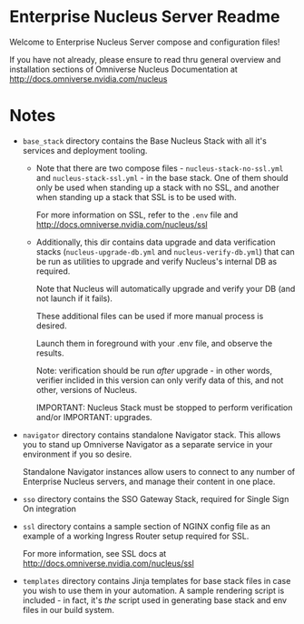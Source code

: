 # Enterprise Nucleus Server Readme

Welcome to Enterprise Nucleus Server compose and configuration files! 

If you have not already, please ensure to read thru general overview 
and installation sections of Omniverse Nucleus Documentation at
http://docs.omniverse.nvidia.com/nucleus

# Notes

* `base_stack` directory contains the Base Nucleus Stack with all it's services
  and deployment tooling.

  * Note that there are two compose files - `nucleus-stack-no-ssl.yml` and 
    `nucleus-stack-ssl.yml` - in the base stack. One of them should only be used
    when standing up a stack with no SSL, and another when standing up a stack
    that SSL is to be used with. 

    For more information on SSL, refer to the `.env` file and 
    http://docs.omniverse.nvidia.com/nucleus/ssl

  * Additionally, this dir contains data upgrade and data verification stacks
    (`nucleus-upgrade-db.yml` and  `nucleus-verify-db.yml`) that can be 
    run as utilities to upgrade and verify Nucleus's internal DB as required.

    Note that Nucleus will automatically upgrade and verify your DB (and 
    not launch if it fails).
 
    These additional files can be used if more manual process is desired.

    Launch them in foreground with your .env file, and observe the results. 

    Note: verification should be run *after* upgrade - in other words, 
    verifier inclided in this version can only verify data of this, and not
    other, versions of Nucleus. 

    IMPORTANT: Nucleus Stack must be stopped to perform verification and/or
    IMPORTANT: upgrades.

* `navigator` directory contains standalone Navigator stack. This allows you 
  to stand up Omniverse Navigator as a separate service in your environment if 
  you so desire. 

  Standalone Navigator instances allow users to connect to any number 
  of Enterprise Nucleus servers, and manage their content in one place. 

* `sso` directory contains the SSO Gateway Stack, required for Single Sign On integration

* `ssl` directory contains a sample section of NGINX config file as an example
  of a working Ingress Router setup required for SSL. 

  For more information, see SSL docs at
  http://docs.omniverse.nvidia.com/nucleus/ssl

* `templates` directory contains Jinja templates for base stack files in case
  you wish to use them in your automation. A sample rendering script is 
  included - in fact, it's *the* script used in generating base stack and env
  files in our build system.
